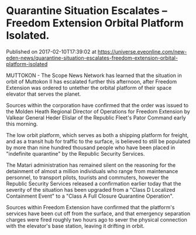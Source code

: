 # Quarantine Situation Escalates – Freedom Extension Orbital Platform Isolated.
Published on 2017-02-10T17:39:02 at https://universe.eveonline.com/new-eden-news/quarantine-situation-escalates-freedom-extension-orbital-platform-isolated

MUTTOKON - The Scope News Network has learned that the situation in orbit of Muttokon II has escalated further this afternoon, after Freedom Extension was ordered to untether the orbital platform of their space elevator that serves the planet.

Sources within the corporation have confirmed that the order was issued to the Molden Heath Regional Director of Operations for Freedom Extension by Valkear General Heder Elislar of the Republic Fleet's Pator Command early this morning.

The low orbit platform, which serves as both a shipping platform for freight, and as a transit hub for traffic to the surface, is believed to still be populated by more than nine hundred thousand people who have been placed in "indefinite quarantine" by the Republic Security Services.

The Matari administration has remained silent on the reasoning for the detainment of almost a million individuals who range from maintenance personnel, to transport pilots, tourists and commuters, however the Republic Security Services released a confirmation earlier today that the severity of the situation has been upgraded from a "Class D Localized Containment Event" to a "Class A Full Closure Quarantine Operation".

Sources within Freedom Extension have confirmed that the platform's services have been cut off from the surface, and that emergency separation charges were fired roughly two hours ago to sever the physical connection with the elevator's base station, leaving it drifting in orbit.
